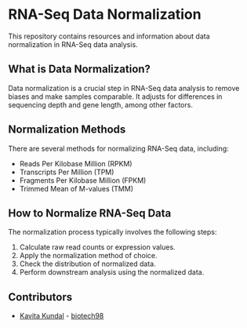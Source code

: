# RNA-Seq Data Normalization

This repository contains resources and information about data normalization in RNA-Seq data analysis.

## What is Data Normalization?

Data normalization is a crucial step in RNA-Seq data analysis to remove biases and make samples comparable. It adjusts for differences in sequencing depth and gene length, among other factors.

## Normalization Methods

There are several methods for normalizing RNA-Seq data, including:

- Reads Per Kilobase Million (RPKM)
- Transcripts Per Million (TPM)
- Fragments Per Kilobase Million (FPKM)
- Trimmed Mean of M-values (TMM)

## How to Normalize RNA-Seq Data

The normalization process typically involves the following steps:

1. Calculate raw read counts or expression values.
2. Apply the normalization method of choice.
3. Check the distribution of normalized data.
4. Perform downstream analysis using the normalized data.


## Contributors

- [Kavita Kundal](#) - [biotech98](#)

